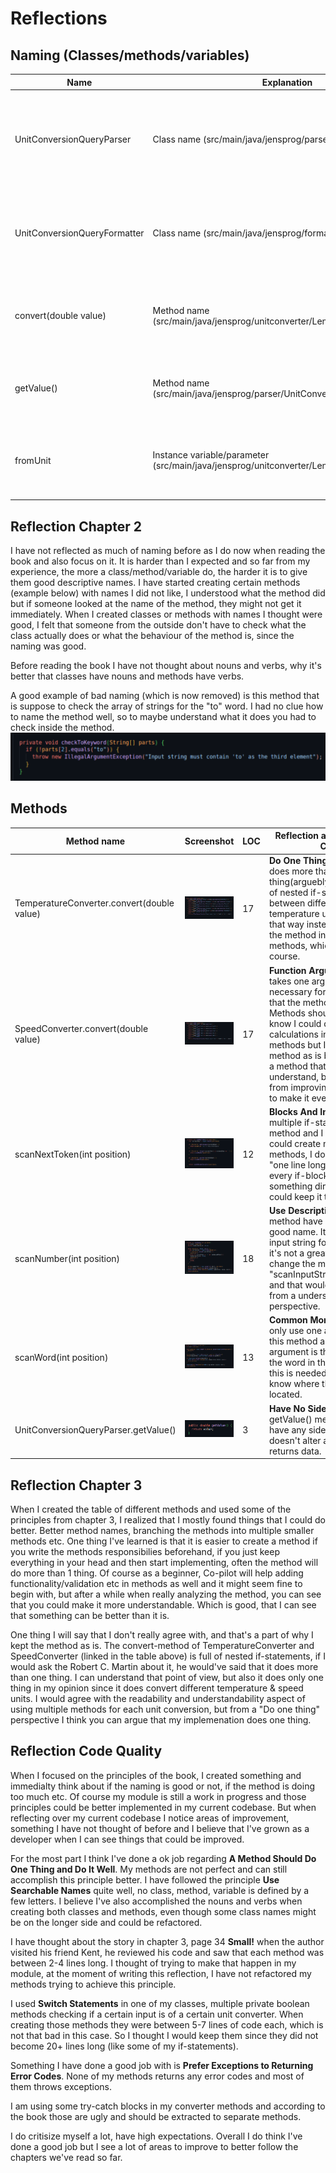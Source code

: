# Reflections

## Naming (Classes/methods/variables)

| Name                       | Explanation                                                                                                                                                                                                                                                                         | Reflection and rules Clean Code |
| -------------------------- | ----------------------------------------------------------------------------------------------------------------------------------------------------------------------------------------------------------------------------------------------------------------------------------- | -------------------------------- |
| UnitConversionQueryParser  | Class name (src/main/java/jensprog/parser)  |    **Class name**: The class name fulfills the book’s "rule" of a noun phrase or a noun. It describes what it parses and what the class is. **Use Pronounceable names**: You can say it easily, but it’s quite long so maybe you could remove the "Query" part of the class name.                              |
| UnitConversionQueryFormatter | Class name (src/main/java/jensprog/formatter)                              |   **Avoid Mental Mapping**: I believe that I could use more clarity in the naming of this class. The purpose of the class is to format and display the conversion between two units. A change to "UnitConversionDisplayFormatter" might be better.                                     |
| convert(double value)      | Method name (src/main/java/jensprog/unitconverter/LengthConverter.java)                         |     **Method names**: The naming is short, but it says what it does. I could be more explicit and create methods for each conversion e.g., "convertMeterToCentimeter" but when using the convert method I believe it shows its action.                                |
| getValue()                 |    Method name (src/main/java/jensprog/parser/UnitConversionQueryParser.java)                                                                                                      |           **Pick One Word per Concept**: The usage of "get" is used across the module. I don’t use "fetch", "retrieve", etc. for different "getter" methods, they use only one word.                           |
| fromUnit                   | Instance variable/parameter (src/main/java/jensprog/unitconverter/LengthConverter.java)                                                        |     **Use Intention-Revealing Names**: The instance variable/parameter could be better in my opinion if I changed it to "fromSourceUnit". I decided to stick to this naming instead because I think it’s clear enough.   |

## Reflection Chapter 2

I have not reflected as much of naming before as I do now when reading the book and also focus on it. It is harder than I expected and so far from my experience, the more a class/method/variable do, the harder it is to give them good descriptive names. I have started creating certain methods (example below) with names I did not like, I understood what the method did but if someone looked at the name of the method, they might not get it immediately. When I created classes or methods with names I thought were good, I felt that someone from the outside don't have to check what the class actually does or what the behaviour of the method is, since the naming was good.

Before reading the book I have not thought about nouns and verbs, why it's better that classes have nouns and methods have verbs.

A good example of bad naming (which is now removed) is this method that is suppose to check the array of strings for the "to" word. I had no clue how to name the method well, so to maybe understand what it does you had to check inside the method. ![Bad naming example](images/checkToKeyword.png)

## Methods

| Method name              | Screenshot                                                    | LOC | Reflection and rules Clean Code |
|---------------------------|---------------------------------------------------------------|-----|---------------------------------|
| TemperatureConverter.convert(double value)     | ![TemperatureConverter](/docs/images/TempConverterMethod.png) | 17  | **Do One Thing**: This method does more than one thing(arguebly), it uses a lot of nested if-statements between different temperature units. I kept it that way instead of separating the method into multiple methods, which is better of course. |
| SpeedConverter.convert(double value)     | ![SpeedConverter](/docs/images/SpeedConverterMethod.png)      | 17  | **Function Arguments**: Only takes one argument which is necessary for the calculations that the method does. **Small!**: Methods should be small, I know I could do these calculations in multiple methods but I kept the method as is because it is not a method that is hard to understand, but could benefit from improving the readability to make it even easier to read |
| scanNextToken(int position) | ![Tokenizer](/docs/images/ScanNextTokenMethod.png)          | 12  | **Blocks And Indenting**: I use multiple if-statements in this method and I know that I could create multiple methods, I don't follow the "one line long" but since every if-block returns something directly I thought I could keep it that way. |
| scanNumber(int position)  | ![Tokenizer](/docs/images/ScanNumberMethod.png)               | 18  | **Use Descriptive Names**: The method have in my opinion a good name. It checks the input string for numbers. But, it's not a great name. I could change the methods name to "scanInputStringForNumbers" and that would've been better from a understandability perspective. |
| scanWord(int position)    | ![Tokenizer](/docs/images/ScanWordMethod.png)                 | 13  | **Common Monadic Forms**: I only use one argument for this method and that argument is the position of the word in the input string, this is needed to be able to know where the word is located.|
|UnitConversionQueryParser.getValue() |![UnitConversionQueryParser](/docs/images/getValue.png) | 3 | **Have No Side Effects**: The getValue() method doesn't have any side effects since it doesn't alter anything, it just returns data. |

## Reflection Chapter 3

When I created the table of different methods and used some of the principles from chapter 3, I realized that I mostly found things that I could do better. Better method names, branching the methods into multiple smaller methods etc. One thing I've learned is that it is easier to create a method if you write the methods responsibilies beforehand, if you just keep everything in your head and then start implementing, often the method will do more than 1 thing. Of course as a beginner, Co-pilot will help adding functionality/validation etc in methods as well and it might seem fine to begin with, but after a while when really analyzing the method, you can see that you could make it more understandable. Which is good, that I can see that something can be better than it is.

One thing I will say that I don't really agree with, and that's a part of why I kept the method as is. The convert-method of TemperatureConverter and SpeedConverter (linked in the table above) is full of nested if-statements, if I would ask the Robert C. Martin about it, he would've said that it does more than one thing. I can understand that point of view, but also it does only one thing in my opinion since it does convert different temperature & speed units. I would agree with the readability and understandability aspect of using multiple methods for each unit conversion, but from a "Do one thing" perspective I think you can argue that my implemenation does one thing.

## Reflection Code Quality

When I focused on the principles of the book, I created something and immedialty think about if the naming is good or not, if the method is doing too much etc. Of course my module is still a work in progress and those principles could be better implemented in my current codebase. But when reflecting over my current codebase I notice areas of improvement, something I have not thought of before and I believe that I've grown as a developer when I can see things that could be improved.

For the most part I think I've done a ok job regarding **A Method Should Do One Thing and Do It Well**. My methods are not perfect and can still accomplish this principle better.
I have followed the principle **Use Searchable Names** quite well, no class, method, variable is defined by a few letters. I believe I've also accomplished the nouns and verbs when creating both classes and methods, even though some class names might be on the longer side and could be refactored.

I have thought about the story in chapter 3, page 34 **Small!** when the author visited his friend Kent, he reviewed his code and saw that each method was between 2-4 lines long. I thought of trying to make that happen in my module, at the moment of writing this reflection, I have not refactored my methods trying to achieve this principle.

I used **Switch Statements** in one of my classes, multiple private boolean methods checking if a certain input is of a certain unit converter. When creating those methods they were between 5-7 lines of code each, which is not that bad in this case. So I thought I would keep them since they did not become 20+ lines long (like some of my if-statements).

Something I have done a good job with is **Prefer Exceptions to Returning Error Codes**. None of my methods returns any error codes and most of them throws exceptions.

I am using some try-catch blocks in my converter methods and according to the book those are ugly and should be extracted to separate methods.

I do critisize myself a lot, have high expectations. Overall I do think I've done a good job but I see a lot of areas to improve to better follow the chapters we've read so far.